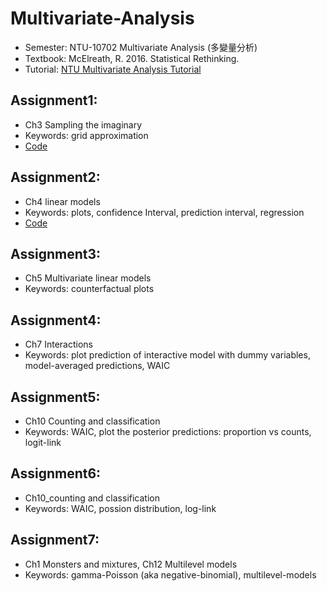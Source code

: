 # Multivariate-Analysis
- Semester: NTU-10702 Multivariate Analysis (多變量分析)
- Textbook: McElreath, R. 2016. Statistical Rethinking.
- Tutorial: [NTU Multivariate Analysis Tutorial](https://www.youtube.com/watch?v=MrizcrawN3c&list=PL-QkhjfYf9S2ryHzWj6uHisRYHsHjt1sm)

## Assignment1:
- Ch3 Sampling the imaginary
- Keywords: grid approximation
- [Code](https://github.com/tzuhsuancheng/Multivariate-Analysis/blob/master/assignment1/assignment1.Rmd)

## Assignment2:
- Ch4 linear models
- Keywords: plots, confidence Interval, prediction interval, regression
- [Code](https://github.com/tzuhsuancheng/Multivariate-Analysis/blob/master/assignment2/assignment2.Rmd)

## Assignment3:
- Ch5 Multivariate linear models
- Keywords: counterfactual plots

## Assignment4:
- Ch7 Interactions
- Keywords: plot prediction of interactive model with dummy variables, model-averaged predictions, WAIC

## Assignment5:
- Ch10 Counting and classification
- Keywords: WAIC, plot the posterior predictions: proportion vs counts, logit-link

## Assignment6:
- Ch10_counting and classification
- Keywords: WAIC, possion distribution, log-link

## Assignment7:
- Ch1 Monsters and mixtures, Ch12 Multilevel models
- Keywords: gamma-Poisson (aka negative-binomial), multilevel-models


